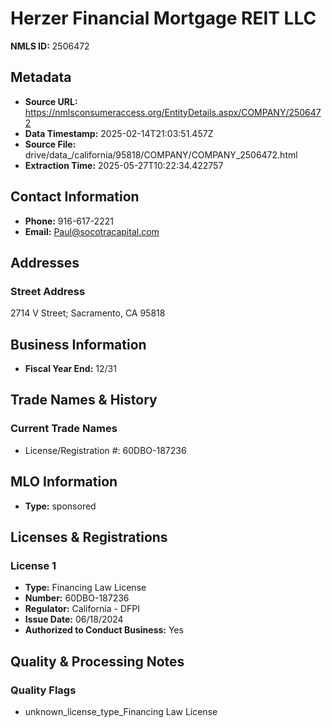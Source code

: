 # Herzer Financial Mortgage REIT LLC

**NMLS ID:** 2506472

## Metadata
- **Source URL:** https://nmlsconsumeraccess.org/EntityDetails.aspx/COMPANY/2506472
- **Data Timestamp:** 2025-02-14T21:03:51.457Z
- **Source File:** drive/data_/california/95818/COMPANY/COMPANY_2506472.html
- **Extraction Time:** 2025-05-27T10:22:34.422757

## Contact Information
- **Phone:** 916-617-2221
- **Email:** Paul@socotracapital.com

## Addresses
### Street Address
2714 V Street; Sacramento, CA 95818

## Business Information
- **Fiscal Year End:** 12/31

## Trade Names & History
### Current Trade Names
- License/Registration #: 60DBO-187236

## MLO Information
- **Type:** sponsored

## Licenses & Registrations

### License 1
- **Type:** Financing Law License
- **Number:** 60DBO-187236
- **Regulator:** California - DFPI
- **Issue Date:** 06/18/2024
- **Authorized to Conduct Business:** Yes

## Quality & Processing Notes
### Quality Flags
- unknown_license_type_Financing Law License
